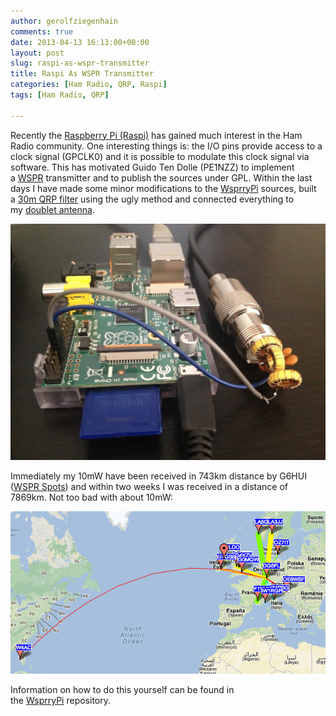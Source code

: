```yaml
---
author: gerolfziegenhain
comments: true
date: 2013-04-13 16:13:00+00:00
layout: post
slug: raspi-as-wspr-transmitter
title: Raspi As WSPR Transmitter
categories: [Ham Radio, QRP, Raspi]
tags: [Ham Radio, QRP]

---
```


Recently the [Raspberry Pi (Raspi)](http://www.raspberrypi.org/) has gained much interest in the Ham Radio community. One interesting things is: the I/O pins provide access to a clock signal (GPCLK0) and it is possible to modulate this clock signal via software. This has motivated Guido Ten Dolle (PE1NZZ) to implement a [WSPR](http://wsprnet.org/drupal/) transmitter and to publish the sources under GPL. Within the last days I have made some minor modifications to the [WsprryPi](https://github.com/8cH9azbsFifZ/WsprryPi) sources, built a [30m QRP filter](http://www.gqrp.com/harmonic_filters.pdf) using the ugly method and connected everything to my [doublet antenna](http://www.norcalqrp.org/files/NorCalDoubletAntenna.pdf).

![Raspi as WSPR Transmitter](/images/posts/2013-04-13-raspi-as-wspr-transmitter/IMG_1521.JPG)

Immediately my 10mW have been received in 743km distance by G6HUI ([WSPR Spots](http://wsprnet.org/drupal/wsprnet/spots)) and within two weeks I was received in a distance of 7869km. Not too bad with about 10mW:

![7869km with 10mW](/images/posts/2013-04-13-raspi-as-wspr-transmitter/wspr_dg6fl_us.png)

Information on how to do this yourself can be found in the [WsprryPi](https://github.com/8cH9azbsFifZ/WsprryPi) repository.

